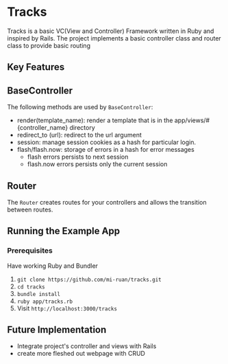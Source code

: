 # Tracks

Tracks is a basic VC(View and Controller) Framework written in Ruby and inspired by Rails.
The project implements a basic controller class and router class to provide basic routing 

## Key Features 

## BaseController 
The following methods are used by `BaseController`:
*  render(template_name): render a template that is in the app/views/#{controller_name} directory
*  redirect_to (url): redirect to the url argument 
*  session: manage session cookies as a hash for particular login.
*  flash/flash.now: storage of errors in a hash for error messages
    *  flash errors persists to next session
    * flash.now errors persists only the current session
 
 ## Router 
 The `Router` creates routes for your controllers and allows the transition between routes.
 
 ## Running the Example App
 
 ### Prerequisites 
 Have working Ruby and Bundler   
   1.  `git clone https://github.com/mi-ruan/tracks.git`
   2.  `cd tracks`
   3.  `bundle install`
   4.  `ruby app/tracks.rb`
   5.  Visit `http://localhost:3000/tracks`
   
 ## Future Implementation
 *  Integrate project's controller and views with Rails
 *  create more fleshed out webpage with CRUD

